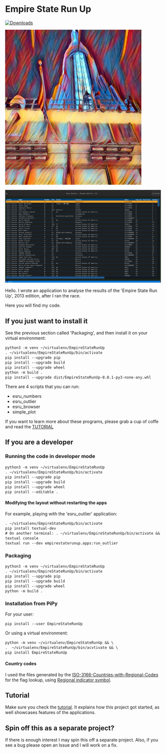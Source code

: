# Empire State Run Up

[![Downloads](https://static.pepy.tech/badge/EmpireStateRunUp)](https://pepy.tech/project/EmpireStateRunUp)

![empire_state_runup.png](empire_state_runup.png)

![ESRU browser](esru_browser.png)



Hello. I wrote an application to analyse the results of the 'Empire State Run Up', 2013 edition, after I ran the race. 

Here you will find my code.

## If you just want to install it

See the previous section called 'Packaging', and then install it on your virtual environment:

```shell
python3 -m venv ~/virtualenv/EmpireStateRunUp
. ~/virtualenv/EmpireStateRunUp/bin/activate
pip install --upgrade pip
pip install --upgrade build
pip install --upgrade wheel
python -m build .
pip install --upgrade dist/EmpireStateRunUp-0.0.1-py3-none-any.whl
```

There are 4 scripts that you can run:

* esru_numbers
* esru_outlier
* esru_browser
* simple_plot

If you want to learn more about these programs, please grab a cup of coffe and read the [TUTORIAL](TUTORIAL.md)

## If you are a developer

### Running the code in developer mode

```shell
python3 -m venv ~/virtualenv/EmpireStateRunUp
. ~/virtualenv/EmpireStateRunUp/bin/activate
pip install --upgrade pip
pip install --upgrade build
pip install --upgrade wheel
pip install --editable .
```

#### Modifying the layout without restarting the apps

For example, playing with the 'esru_outlier' application:

```shell
. ~/virtualenv/EmpireStateRunUp/bin/activate
pip install textual-dev
# On another terminal: . ~/virtualenv/EmpireStateRunUp/bin/activate && textual console
textual run --dev empirestaterunup.apps:run_outlier 
```

### Packaging 

```shell
python3 -m venv ~/virtualenv/EmpireStateRunUp
. ~/virtualenv/EmpireStateRunUp/bin/activate
pip install --upgrade pip
pip install --upgrade build
pip install --upgrade wheel
python -m build .
```

### Installation from PiPy

For your user:
```shell
pip install --user EmpireStateRunUp
```

Or using a virtual environment:

```shell
python -m venv ~/virtualenv/EmpireStateRunUp && \
.  ~/virtualenv/EmpireStateRunUp/bin/acvtivate && \
pip install EmpireStateRunUp
```

#### Country codes

I used the files generated by the [ISO-3166-Countries-with-Regional-Codes
](https://github.com/lukes/ISO-3166-Countries-with-Regional-Codes/tree/master) for the flag lookup, using [Regional indicator symbol](https://en.wikipedia.org/wiki/Regional_indicator_symbol).

## Tutorial

Make sure you check the [tutorial](TUTORIAL.md). It explains how this project got started, as well showcases features of the applications.

## Spin off this as a separate project?

If there is enough interest I may spin this off a separate project. Also, if you see a bug please open an Issue and I will work on a fix.

